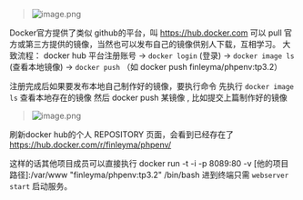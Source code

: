 > ![image.png](https://hexo-blog.pek3b.qingstor.com/upload_images/71414-52a06ab10292d803.png?imageMogr2/auto-orient/strip%7CimageView2/2/w/1240)

Docker官方提供了类似 github的平台，叫 https://hub.docker.com
可以 pull 官方或第三方提供的镜像，当然也可以发布自己的镜像供别人下载，互相学习。
大致流程：
docker hub 平台注册账号 -> `docker login` (登录) -> `docker image ls`  (查看本地镜像)  -> `docker push` （如 docker push finleyma/phpenv:tp3.2）

注册完成后如果要发布本地自己制作好的镜像，要执行命令 
先执行 `docker image ls` 查看本地存在的镜像
然后 docker push 某镜像 ,  比如提交上篇制作好的镜像 
> ![image.png](https://hexo-blog.pek3b.qingstor.com/upload_images/71414-adf6b309ae56fbfb.png?imageMogr2/auto-orient/strip%7CimageView2/2/w/1240)

刷新docker hub的个人 REPOSITORY 页面，会看到已经存在了
https://hub.docker.com/r/finleyma/phpenv/

这样的话其他项目成员可以直接执行
docker run -t -i -p 8089:80 -v [他的项目路径]:/var/www "finleyma/phpenv:tp3.2" /bin/bash
进到终端只需 `webserver start` 启动服务。
